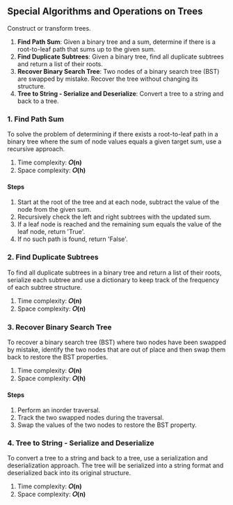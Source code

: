 ## Special Algorithms and Operations on Trees
Construct or transform trees.

1. <b>Find Path Sum</b>: Given a binary tree and a sum, determine if there is a root-to-leaf path that sums up to the given sum.
2. <b>Find Duplicate Subtrees</b>: Given a binary tree, find all duplicate subtrees and return a list of their roots.
3. <b>Recover Binary Search Tree</b>: Two nodes of a binary search tree (BST) are swapped by mistake. Recover the tree without changing its structure.
4. <b>Tree to String - Serialize and Deserialize</b>: Convert a tree to a string and back to a tree.


### 1. Find Path Sum
To solve the problem of determining if there exists a root-to-leaf path in a binary tree where the sum of node values equals a given target sum, use a recursive approach.

1. Time complexity: <b>𝑂(n)</b>
2. Space complexity: <b>𝑂(h)</b>

#### Steps
1. Start at the root of the tree and at each node, subtract the value of the node from the given sum.
2. Recursively check the left and right subtrees with the updated sum.
3. If a leaf node is reached and the remaining sum equals the value of the leaf node, return 'True'.
4. If no such path is found, return 'False'.


### 2. Find Duplicate Subtrees
To find all duplicate subtrees in a binary tree and return a list of their roots, serialize each subtree and use a dictionary to keep track of the frequency of each subtree structure.

1. Time complexity: <b>𝑂(n)</b>
2. Space complexity: <b>𝑂(n)</b>


### 3. Recover Binary Search Tree
To recover a binary search tree (BST) where two nodes have been swapped by mistake, identify the two nodes that are out of place and then swap them back to restore the BST properties.

1. Time complexity: <b>𝑂(n)</b>
2. Space complexity: <b>𝑂(h)</b>

#### Steps
1. Perform an inorder traversal.
2. Track the two swapped nodes during the traversal.
3. Swap the values of the two nodes to restore the BST property.


### 4. Tree to String - Serialize and Deserialize
To convert a tree to a string and back to a tree, use a serialization and deserialization approach. The tree will be serialized into a string format and deserialized back into its original structure.

1. Time complexity: <b>𝑂(n)</b>
2. Space complexity: <b>𝑂(n)</b>